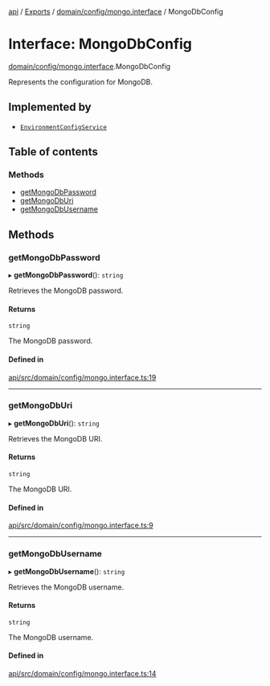 [api](../README.md) / [Exports](../modules.md) / [domain/config/mongo.interface](../modules/domain_config_mongo_interface.md) / MongoDbConfig

# Interface: MongoDbConfig

[domain/config/mongo.interface](../modules/domain_config_mongo_interface.md).MongoDbConfig

Represents the configuration for MongoDB.

## Implemented by

- [`EnvironmentConfigService`](../classes/infrastructure_config_environment_environment_config_service.EnvironmentConfigService.md)

## Table of contents

### Methods

- [getMongoDbPassword](domain_config_mongo_interface.MongoDbConfig.md#getmongodbpassword)
- [getMongoDbUri](domain_config_mongo_interface.MongoDbConfig.md#getmongodburi)
- [getMongoDbUsername](domain_config_mongo_interface.MongoDbConfig.md#getmongodbusername)

## Methods

### getMongoDbPassword

▸ **getMongoDbPassword**(): `string`

Retrieves the MongoDB password.

#### Returns

`string`

The MongoDB password.

#### Defined in

[api/src/domain/config/mongo.interface.ts:19](https://github.com/No-Country/restaurant-reservation-manager/blob/d2fd85f/api/src/domain/config/mongo.interface.ts#L19)

---

### getMongoDbUri

▸ **getMongoDbUri**(): `string`

Retrieves the MongoDB URI.

#### Returns

`string`

The MongoDB URI.

#### Defined in

[api/src/domain/config/mongo.interface.ts:9](https://github.com/No-Country/restaurant-reservation-manager/blob/d2fd85f/api/src/domain/config/mongo.interface.ts#L9)

---

### getMongoDbUsername

▸ **getMongoDbUsername**(): `string`

Retrieves the MongoDB username.

#### Returns

`string`

The MongoDB username.

#### Defined in

[api/src/domain/config/mongo.interface.ts:14](https://github.com/No-Country/restaurant-reservation-manager/blob/d2fd85f/api/src/domain/config/mongo.interface.ts#L14)
